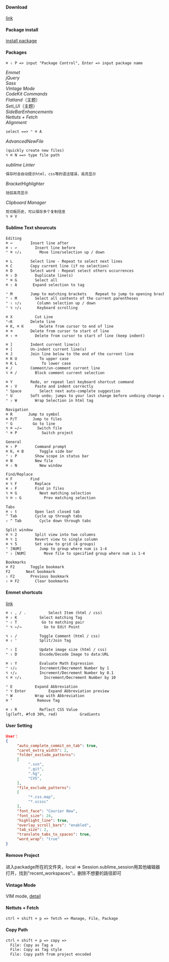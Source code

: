 #### Download
[link](http://www.sublimetext.com/)   

#### Package install
[install package](https://packagecontrol.io/installation)   

#### Packages
````html
⌘ ⇧ P => input "Package Control", Enter => input package name
````
*Emmet*    
*jQuery*    
*Sass*    
*Vintage Mode*    
*Code​Kit Commands*    
*Flatland*（主题）    
*Seti_UI*（主题）    
*SideBarEnhancements*    
*Nettuts + Fetch*    
*Alignment*    
````html
select ==> ⌃ ⌘ A    
````
*AdvancedNewFile*  
````html
(quickly create new files)        
⌥ ⌘ N ==> type file path    
````
*sublime Linter*  
````html
保存时会自动提示html，css等的语法错误，高亮显示    
````
*BracketHighlighter*   
````html
括弧高亮显示    
````
*Clipboard Manager*   
````html
剪切板历史，可以保存多个复制信息    
⌥ ⌘ V   
````

#### Sublime Text shourcuts
````html
Editing
⌘ ↩        Insert line after
⌘ ⇧ ↩        Insert line before
⌃ ⌘ ↑/↓        Move line/selection up / down

⌘ L        Select line - Repeat to select next lines
⌘ C        Copy current line (if no selection)
⌘ D        Select word - Repeat select others occurrences
⌘ ⇧ D        Duplicate line(s)
⌃ ⌘ G        Select all
⌘ ⇧ A       Expand selection to tag

⌃ M        Jump to matching brackets    Repeat to jump to opening brackets
⌃ ⇧ M        Select all contents of the current parentheses
⌃ ⇧ ↑/↓       Column selection up / down
⌃ ⌥ ↑/↓       Keyboard scrolling

⌘ X          Cut Line
⌃⇧K        Delete line
⌘ K, ⌘ K       Delete from cursor to end of line
⌘ ⌫        Delete from cursor to start of line
⌘ ⇧ ⌫        Delete from cursor to start of line (keep indent)

⌘ ]        Indent current line(s)
⌘ [        Un-indent current line(s)
⌘ J        Join line below to the end of the current line
⌘ K U          To upper case
⌘ K L           To lower case
⌘ /        Comment/un-comment current line
⌥ ⌘ /        Block comment current selection

⌘ Y        Redo, or repeat last keyboard shortcut command
⌘ ⇧ V        Paste and indent correctly
⌃ Space        Select next auto-complete suggestion
⌃ U        Soft undo; jumps to your last change before undoing change when repeated
⌃ ⇧ W        Wrap Selection in html tag

Navigation
⌘ R       Jump to symbol
⌘ P/T       Jump to files
⌃ G         Go to line
⌥ ⌘ ←/→       Switch file
⌃ ⌘ P           Switch project

General
⌘ ⇧ P        Command prompt
⌘ K, ⌘ B       Toggle side bar
⌃ ⇧ P        Show scope in status bar
⌘ N          New file
⌘ ⇧ N          New window

Find/Replace
⌘ F        Find
⌘ ⌥ F        Replace
⌘ ⇧ F        Find in files
⌥ ⌘ G          Next matching selection
⌥ ⌘ ⇧ G          Prev matching selection

Tabs
⌘ ⇧ t        Open last closed tab
^ Tab        Cycle up through tabs
⇧ ^ Tab        Cycle down through tabs

Split window
⌘ ⌥ 2        Split view into two columns
⌘ ⌥ 1        Revert view to single column
⌘ ⌥ 5        Set view to grid (4 groups)
⌃ [NUM]        Jump to group where num is 1-4
⌃ ⇧ [NUM]        Move file to specified group where num is 1-4

Bookmarks
⌘ F2       Toggle bookmark
F2       Next bookmark
⇧ F2       Previous bookmark
⇧ ⌘ F2       Clear bookmarks
````

#### Emmet shortcuts
[link](http://emmet.io/)    
````html
⌘ ⇧ , / .          Select Item (html / css)
⌘ ⇧ K          Select matching Tag
⌃ ⇧ T           Go to matching pair
⌃ ⌥ ←/→          Go to Edit Point

⌥ ⇧ /          Toggle Comment (html / css)
⌘ ⇧ '          Split/Join Tag

⌃ ⇧ I          Update image size (html / css)
⌃ ⇧ D          Encode/Decode Image to data:URL

⌘ ⇧ Y          Evaluate Math Expression
⌃ ↑/↓          Increment/Decrement Number by 1
⌥ ↑/↓          Increment/Decrement Number by 0.1
⌥ ⌘ ↑/↓          Increment/Decrement Number by 10

⌃ E          Expand Abbreviation
⌃ ⌥ Enter          Expand Abbreviation preview
⌃ W          Wrap with Abbreviation
⌘ ‘           Remove Tag

⌘ ⇧ R          Reflect CSS Value
lg(left, #fc0 30%, red)          Gradients
````

#### User Setting
````json
User：
{
     "auto_complete_commit_on_tab": true,
     "caret_extra_width": 2,
     "folder_exclude_patterns":
     [
          ".svn",
          ".git",
          ".hg",
          "CVS",
     ],
     "file_exclude_patterns":
     [
          "*.css.map",
          "*.scssc"
     ],
     "font_face": "Courier New",
     "font_size": 24,
     "highlight_line": true,
     "overlay_scroll_bars": "enabled",
     "tab_size": 2,
     "translate_tabs_to_spaces": true,
     "word_wrap": "true"
}
````

#### Remove Project
进入packadge所在的文件夹，local => Session.sublime_session用其他编辑器打开，找到"recent_workspaces”:，删除不想要的路径即可   

#### Vintage Mode
VIM mode, [detail](http://www.sublimetext.com/docs/2/vintage.html)    

#### Nettuts + Fetch
````html
ctrl + shift + p => fetch => Manage, File, Package
````

#### Copy Path
````html
ctrl + shift + p => copy => 
  File: Copy as Tag a
  File: Copy as Tag style
  File: Copy path from project encoded
````